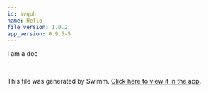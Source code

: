 ```yaml
---
id: svquh
name: Hello
file_version: 1.0.2
app_version: 0.9.5-5
---
```


I am a doc

<br/>

This file was generated by Swimm. [Click here to view it in the app](https://swimm-web-app.web.app/repos/Z2l0aHViJTNBJTNBdnVlLWplc3QtYnVnJTNBJTNBdGFsa29y/docs/svquh).